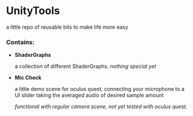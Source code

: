 # UnityTools
a little repo of reusable bits to make life more easy 

### Contains: 
 
 - **ShaderGraphs**
 
    a collection of different ShaderGraphs. *nothing special yet* 

 - **Mic Check** 

    a little demo scene for oculus quest, connecting your microphone to a UI slider taking the averaged audio of desired sample amount 
   
   *functional with regular camera scene, not yet tested with oculus quest.* 
